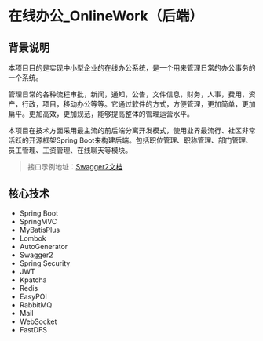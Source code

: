# 在线办公_OnlineWork（后端）

## 背景说明

本项目目的是实现中小型企业的在线办公系统，是一个用来管理日常的办公事务的一个系统。

管理日常的各种流程审批，新闻，通知，公告，文件信息，财务，人事，费用，资产，行政，项目，移动办公等等。它通过软件的方式，方便管理，更加简单，更加扁平。更加高效，更加规范，能够提高整体的管理运营水平。

本项目在技术方面采用最主流的前后端分离开发模式，使用业界最流行、社区非常活跃的开源框架Spring Boot来构建后端。包括职位管理、职称管理、部门管理、员工管理、工资管理、在线聊天等模块。

> 接口示例地址：[Swagger2文档](http://106.55.33.59:8081/doc.html)

## 核心技术

- Spring Boot
- SpringMVC
- MyBatisPlus
- Lombok
- AutoGenerator
- Swagger2
- Spring Security
- JWT
- Kpatcha
- Redis
- EasyPOI
- RabbitMQ
- Mail
- WebSocket
- FastDFS

